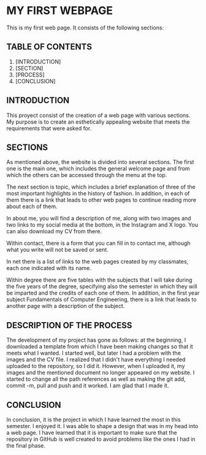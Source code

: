 # MY FIRST WEBPAGE
This is my first web page. It consists of the following sections:

## TABLE OF CONTENTS
1. [INTRODUCTION]
2. [SECTION]
3. [PROCESS]
4. [CONCLUSION]


## INTRODUCTION
This proyect consist of the creation of a web page with various sections.
My purpose is to create an esthetically appealing website that meets the requirements that were asked for.

## SECTIONS
As mentioned above, the website is divided into several sections. The first one is the main one, which includes the general welcome page and from which the others can be accessed through the menu at the top.

The next section is topic, which includes a brief explanation of three of the most important highlights in the history of fashion. In addition, in each of them there is a link that leads to other web pages to continue reading more about each of them.

In about me, you will find a description of me, along with two images and two links to my social media at the bottom, in the Instagram and X logo. You can also download my CV from there.

Within contact, there is a form that you can fill in to contact me, although what you write will not be saved or sent.

In net there is a list of links to the web pages created by my classmates, each one indicated with its name.

Within degree there are five tables with the subjects that I will take during the five years of the degree, specifying also the semester in which they will be imparted and the credits of each one of them. In addition, in the first year subject Fundamentals of Computer Engineering, there is a link that leads to another page with a description of the subject.

## DESCRIPTION OF THE PROCESS
The development of my project has gone as follows: at the beginning, I downloaded a template from which I have been making changes so that it meets what I wanted. I started well, but later I had a problem with the images and the CV file. I realized that I didn't have everything I needed uploaded to the repository, so I did it. However, when I uploaded it, my images and the mentioned document no longer appeared on my website. I started to change all the path references as well as making the git add, commit -m, pull and push and it worked. I am glad that I made it.

## CONCLUSION
In conclusion, it is the project in which I have learned the most in this semester. I enjoyed it. I was able to shape a design that was in my head into a web page. I have learned that it is important to make sure that the repository in GitHub is well created to avoid problems like the ones I had in the final phase.


